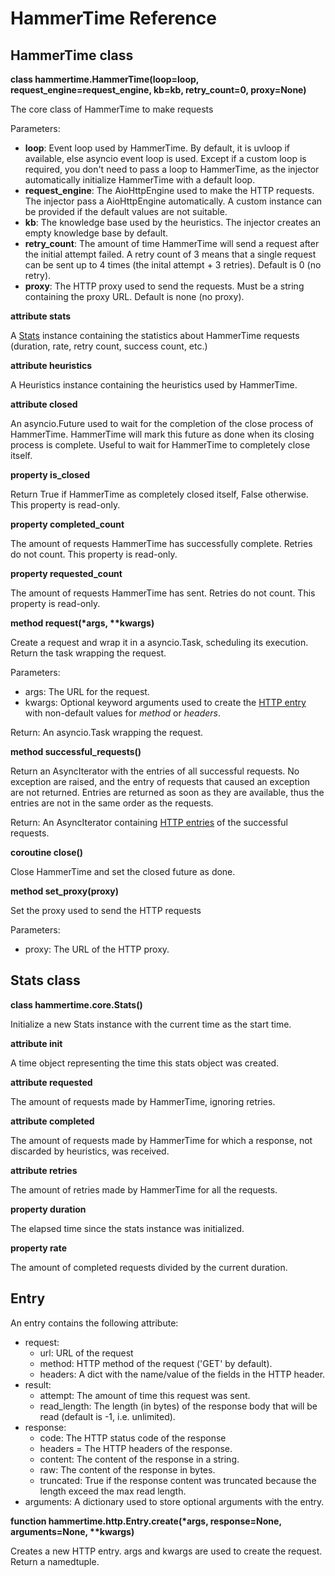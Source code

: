 # HammerTime Reference


## HammerTime class

**class hammertime.HammerTime(loop=loop, request_engine=request_engine, kb=kb, retry_count=0, proxy=None)**

The core class of HammerTime to make requests

Parameters:

* **loop**: Event loop used by HammerTime. By default, it is uvloop if available, else asyncio event loop is
            used. Except if a custom loop is required, you don't need to pass a loop to HammerTime, as the injector 
            automatically initialize HammerTime with a default loop.
* **request_engine**: The AioHttpEngine used to make the HTTP requests. The injector pass a AioHttpEngine automatically.
                      A custom instance can be provided if the default values are not suitable.
* **kb**: The knowledge base used by the heuristics. The injector creates an empty knowledge base by default.
* **retry_count**: The amount of time HammerTime will send a request after the initial attempt failed. A retry count of 
                   3 means that a single request can be sent up to 4 times (the inital attempt + 3 retries). Default is
                   0 (no retry).
* **proxy**: The HTTP proxy used to send the requests. Must be a string containing the proxy URL. Default is none 
             (no proxy).

**attribute stats**

A [Stats](#stats-class) instance containing the statistics about HammerTime requests (duration, rate, retry count, 
success count, etc.)
    
**attribute heuristics**

A Heuristics instance containing the heuristics used by HammerTime.

**attribute closed**

An asyncio.Future used to wait for the completion of the close process of HammerTime. HammerTime will mark this 
future as done when its closing process is complete. Useful to wait for HammerTime to completely close itself.

**property is_closed**

Return True if HammerTime as completely closed itself, False otherwise. This property is read-only.
    
**property completed_count**
    
The amount of requests HammerTime has successfully complete. Retries do not count. This property is read-only.
    
**property requested_count**
    
The amount of requests HammerTime has sent. Retries do not count. This property is read-only.

**method request(\*args, \*\*kwargs)**

Create a request and wrap it in a asyncio.Task, scheduling its execution. Return the task wrapping the request.

Parameters:

* args: The URL for the request.
* kwargs: Optional keyword arguments used to create the [HTTP entry](#entry) with non-default values for *method*
          or *headers*.
    
Return: An asyncio.Task wrapping the request.

**method successful_requests()**

Return an AsyncIterator with the entries of all successful requests. No exception are raised, and the entry of 
requests that caused an exception are not returned. Entries are returned as soon as they are available, thus the
entries are not in the same order as the requests.

Return: An AsyncIterator containing [HTTP entries](#entry) of the successful requests.

**coroutine close()**

Close HammerTime and set the closed future as done.

**method set_proxy(proxy)**

Set the proxy used to send the HTTP requests

Parameters:

* proxy: The URL of the HTTP proxy.


## Stats class

**class hammertime.core.Stats()**

Initialize a new Stats instance with the current time as the start time.

**attribute init**

A time object representing the time this stats object was created.

**attribute requested**

The amount of requests made by HammerTime, ignoring retries.

**attribute completed**

The amount of requests made by HammerTime for which a response, not discarded by heuristics, was received.

**attribute retries**

The amount of retries made by HammerTime for all the requests.

**property duration**

The elapsed time since the stats instance was initialized.

**property rate**

The amount of completed requests divided by the current duration.


## Entry

An entry contains the following attribute:

* request:  
    * url: URL of the request
    * method: HTTP method of the request ('GET' by default).
    * headers: A dict with the name/value of the fields in the HTTP header.
* result:  
    * attempt: The amount of time this request was sent.
    * read_length: The length (in bytes) of the response body that will be read (default is -1, i.e. unlimited).
* response:  
    * code: The HTTP status code of the response
    * headers = The HTTP headers of the response.
    * content: The content of the response in a string.
    * raw: The content of the response in bytes.
    * truncated: True if the response content was truncated because the length exceed the max read length.
* arguments: A dictionary used to store optional arguments with the entry.

**function hammertime.http.Entry.create(\*args, response=None, arguments=None, \*\*kwargs)**

Creates a new HTTP entry. args and kwargs are used to create the request. Return a namedtuple.
